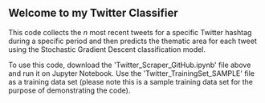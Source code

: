 ## Welcome to my Twitter Classifier

This code collects the *n* most recent tweets for a specific Twitter hashtag during a specific period and then predicts the thematic area for each tweet using the Stochastic Gradient Descent classification model. 

To use this code, download the 'Twitter_Scraper_GitHub.ipynb' file above and run it on Jupyter Notebook. Use the 'Twitter_TrainingSet_SAMPLE' file as a training data set (please note this is a sample training data set for the purpose of demonstrating the code).
